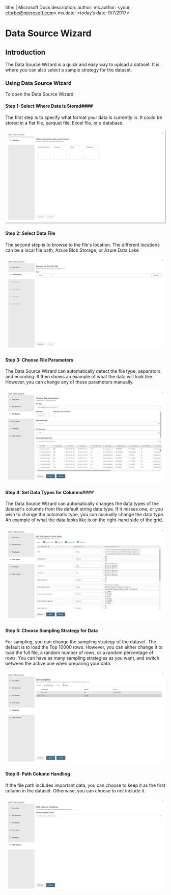 title: <this Data Source Wizard > | Microsoft Docs
description: <this Explains the data source wizard of AML workbench>
author: <your cforbe>
ms.author: <your cforbe@microsoft.com>
ms.date: <today’s date: 9/7/2017>

# Data Source Wizard #

## Introduction ##

The Data Source Wizard is a quick and easy way to upload a dataset. It is where you can also select a sample strategy for the dataset.


### Using Data Source Wizard ###
To open the Data Source Wizard

#### Step 1: Select Where Data is Stored####

The first step is to specify what format your data is currently in. It could be stored in a flat file, parquet file, Excel file, or a database.

![step 1](media/data-source-wizard/step1.png)

#### Step 2: Select Data File ####

The second step is to browse to the file's location. The different locations can be a local file path, Azure Blob Storage, or Azure Data Lake

![step 2](media/data-source-wizard/step2.png)

#### Step 3: Choose File Parameters ####

The Data Source Wizard can automatically detect the file type, separators, and encoding. It then shows an example of what the data will look like. However, you can change any of these parameters manually.

![step 3](media/data-source-wizard/step3.png)

#### Step 4: Set Data Types for Columns####

The Data Source Wizard can automatically changes the data types of the dataset's columns from the default string data type. If it misses one, or you wish to change the automatic type, you can manually change the data type. An example of what the data looks like is on the right-hand side of the grid.

![step 4](media/data-source-wizard/step4.png)

#### Step 5: Choose Sampling Strategy for Data ####

For sampling, you can change the sampling strategy of the dataset. The default is to load the Top 10000 rows. However, you can either change it to load the full file, a random number of rows, or a random percentage of rows. You can have as many sampling strategies as you want, and switch between the active one when preparing your data. 

![step 5](media/data-source-wizard/step5.png)

#### Step 6: Path Column Handling ####

If the file path includes important data, you can choose to keep it as the first column in the dataset. Otherwise, you can choose to not include it.

![step 6](media/data-source-wizard/step6.png)
